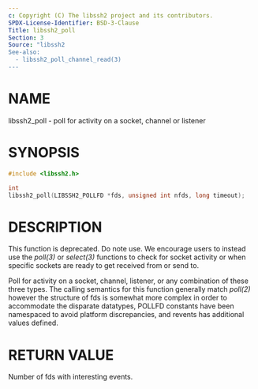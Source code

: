 ```yaml
---
c: Copyright (C) The libssh2 project and its contributors.
SPDX-License-Identifier: BSD-3-Clause
Title: libssh2_poll
Section: 3
Source: "libssh2
See-also:
  - libssh2_poll_channel_read(3)
---
```


# NAME

libssh2_poll - poll for activity on a socket, channel or listener

# SYNOPSIS

~~~c
#include <libssh2.h>

int
libssh2_poll(LIBSSH2_POLLFD *fds, unsigned int nfds, long timeout);
~~~

# DESCRIPTION

This function is deprecated. Do note use. We encourage users to instead use
the *poll(3)* or *select(3)* functions to check for socket activity or
when specific sockets are ready to get received from or send to.

Poll for activity on a socket, channel, listener, or any combination of these
three types. The calling semantics for this function generally match
*poll(2)* however the structure of fds is somewhat more complex in order
to accommodate the disparate datatypes, POLLFD constants have been namespaced
to avoid platform discrepancies, and revents has additional values defined.

# RETURN VALUE

Number of fds with interesting events.
